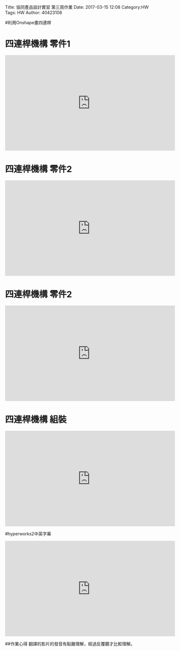Title: 協同產品設計實習 第三周作業
Date: 2017-03-15 12:08
Category:HW
Tags: HW
Author: 40423108 



<!-- PELICAN_END_SUMMARY -->


#利用Onshape畫四連桿

# 四連桿機構 零件1 

<iframe width="560" height="315" src="https://www.youtube.com/embed/a0n5l-0C7M0" frameborder="0" allowfullscreen></iframe>

# 四連桿機構 零件2

<iframe width="560" height="315" src="https://www.youtube.com/embed/t-Qt1dIN0uM" frameborder="0" allowfullscreen></iframe>

# 四連桿機構 零件2

<iframe width="560" height="315" src="https://www.youtube.com/embed/jA3Q_x7rwig" frameborder="0" allowfullscreen></iframe>

# 四連桿機構 組裝

<iframe width="560" height="315" src="https://www.youtube.com/embed/hAPaJJO93yo" frameborder="0" allowfullscreen></iframe>

#hyperworks2中英字幕 

<iframe width="560" height="315" src="https://www.youtube.com/embed/2r5OHm7_FGc" frameborder="0" allowfullscreen></iframe>

##作業心得
翻譯的影片的發音有點難理解，經過反覆聽才比較理解。

